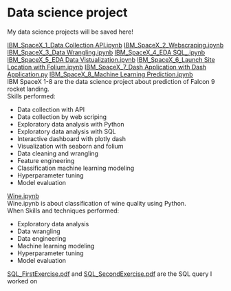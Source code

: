 # Data science project
My data science projects will be saved here!

[IBM_SpaceX_1_Data Collection API.ipynb](https://github.com/JasonLau-98/My-DS-Project/blob/main/IBM_SpaceX_1_Data%20Collection%20API.ipynb)
[IBM_SpaceX_2_Webscraping.ipynb](https://github.com/JasonLau-98/My-DS-Project/blob/main/IBM_SpaceX_2_Webscraping.ipynb)
[IBM_SpaceX_3_Data Wrangling.ipynb](https://github.com/JasonLau-98/My-DS-Project/blob/main/IBM_SpaceX_3_Data%20Wrangling.ipynb)
[IBM_SpaceX_4_EDA SQL_.ipynb](https://github.com/JasonLau-98/My-DS-Project/blob/main/IBM_SpaceX_4_EDA%20SQL_.ipynb)
[IBM_SpaceX_5_EDA Data Vistualization.ipynb](https://github.com/JasonLau-98/My-DS-Project/blob/main/IBM_SpaceX_5_EDA%20Data%20Vistualization.ipynb)
[IBM_SpaceX_6_Launch Site Location with Folium.ipynb](https://github.com/JasonLau-98/My-DS-Project/blob/main/IBM_SpaceX_6_Launch%20Site%20Location%20with%20Folium.ipynb)
[IBM_SpaceX_7_Dash Application with Dash Application.py](https://github.com/JasonLau-98/My-DS-Project/blob/main/IBM_SpaceX_7_Dash%20Application%20with%20Dash%20Application.py)
[IBM_SpaceX_8_Machine Learning Prediction.ipynb](https://github.com/JasonLau-98/My-DS-Project/blob/main/IBM_SpaceX_8_Machine%20Learning%20Prediction.ipynb)
<br>IBM SpaceX 1-8 are the data science project about prediction of Falcon 9 rocket landing.
<br>Skills performed:
- Data collection with API
- Data collection by web scriping
- Exploratory data analysis with Python
- Exploratory data analysis with SQL
- Interactive dashboard with plotly dash
- Visualization with seaborn and folium
- Data cleaning and wrangling
- Feature engineering
- Classification machine learning modeling
- Hyperparameter tuning
- Model evaluation

[Wine.ipynb](https://github.com/JasonLau-98/My-DS-Project/blob/main/Wine.ipynb)
<br>Wine.ipynb is about classification of wine quality using Python.
<br>When Skills and techniques performed:
- Exploratory data analysis
- Data wrangling
- Data engineering
- Machine learning modeling
- Hyperparameter tuning
- Model evaluation

[SQL_FirstExercise.pdf](https://github.com/JasonLau-98/My-DS-Project/blob/main/SQL_FirstExercise.pdf)
and
[SQL_SecondExercise.pdf](https://github.com/JasonLau-98/My-DS-Project/blob/main/SQL_SecondExercise.pdf)
are the SQL query I worked on
